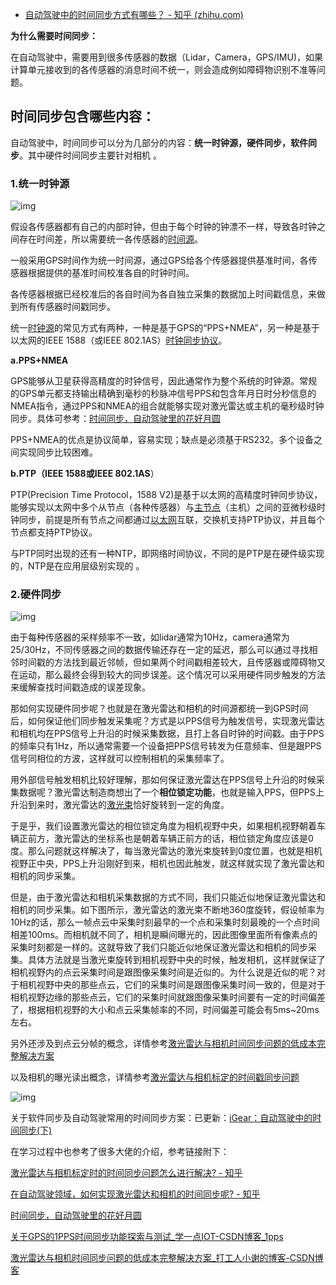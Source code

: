 - [自动驾驶中的时间同步方式有哪些？ - 知乎 (zhihu.com)](https://www.zhihu.com/question/542773778/answer/2570907013)

**为什么需要时间同步：**

在自动驾驶中，需要用到很多传感器的数据（Lidar，Camera，GPS/IMU)，如果计算单元接收到的各传感器的消息时间不统一，则会造成例如障碍物识别不准等问题。

## **时间同步包含哪些内容：**

自动驾驶中，时间同步可以分为几部分的内容：**统一时钟源，硬件同步，软件同步**。其中硬件时间同步主要针对相机 。

### **1.统一时钟源**

![img](https://pic2.zhimg.com/80/v2-951937a6c7d4d25fa05145e8ca9051a9_720w.jpg?source=1940ef5c)

假设各传感器都有自己的内部时钟，但由于每个时钟的钟漂不一样，导致各时钟之间存在时间差，所以需要统一各传感器的[时间源](https://www.zhihu.com/search?q=时间源&search_source=Entity&hybrid_search_source=Entity&hybrid_search_extra={"sourceType"%3A"answer"%2C"sourceId"%3A2570907013})。

一般采用GPS时间作为统一时间源，通过GPS给各个传感器提供基准时间，各传感器根据提供的基准时间校准各自的时钟时间。

各传感器根据已经校准后的各自时间为各自独立采集的数据加上时间戳信息，来做到所有传感器时间戳同步。

统一[时钟源](https://www.zhihu.com/search?q=时钟源&search_source=Entity&hybrid_search_source=Entity&hybrid_search_extra={"sourceType"%3A"answer"%2C"sourceId"%3A2570907013})的常见方式有两种，一种是基于GPS的“PPS+NMEA”，另一种是基于以太网的IEEE 1588（或IEEE 802.1AS）[时钟同步协议](https://www.zhihu.com/search?q=时钟同步协议&search_source=Entity&hybrid_search_source=Entity&hybrid_search_extra={"sourceType":"answer","sourceId":884183805})。

**a.PPS+NMEA**

GPS能够从卫星获得高精度的时钟信号，因此通常作为整个系统的时钟源。常规的GPS单元都支持输出精确到毫秒的秒脉冲信号PPS和包含年月日时分秒信息的NMEA指令，通过PPS和NMEA的组合就能够实现对激光雷达或主机的毫秒级时钟同步。具体可参考：[时间同步，自动驾驶里的花好月圆](https://zhuanlan.zhihu.com/p/436243679)

PPS+NMEA的优点是协议简单，容易实现；缺点是必须基于RS232。多个设备之间实现同步比较困难。

**b.PTP（IEEE 1588或IEEE 802.1AS**）

PTP(Precision Time Protocol，1588 V2)是基于以太网的高精度时钟同步协议，能够实现以太网中多个从节点（各种传感器）与[主节点](https://www.zhihu.com/search?q=主节点&search_source=Entity&hybrid_search_source=Entity&hybrid_search_extra={"sourceType"%3A"answer"%2C"sourceId"%3A2570907013})（主机）之间的亚微秒级时钟同步，前提是所有节点之间都通过[以太网](https://www.zhihu.com/search?q=以太网&search_source=Entity&hybrid_search_source=Entity&hybrid_search_extra={"sourceType":"answer","sourceId":884183805})互联，交换机支持PTP协议，并且每个节点都支持PTP协议。

与PTP同时出现的还有一种NTP，即网络时间协议，不同的是PTP是在硬件级实现的，NTP是在应用层级别实现的 。

### 2.硬件同步

![img](https://pic2.zhimg.com/80/v2-99df0593290ced5a892397169a6a44b4_720w.jpg?source=1940ef5c)



由于每种传感器的采样频率不一致，如lidar通常为10Hz，camera通常为25/30Hz，不同传感器之间的数据传输还存在一定的延迟，那么可以通过寻找相邻时间戳的方法找到最近邻帧，但如果两个时间戳相差较大，且传感器或障碍物又在运动，那么最终会得到较大的同步误差。这个情况可以采用硬件同步触发的方法来缓解查找时间戳造成的误差现象。

那如何实现硬件同步呢？也就是在激光雷达和相机的时间源都统一到GPS时间后，如何保证他们同步触发采集呢？方式是以PPS信号为触发信号，实现激光雷达和相机均在PPS信号上升沿的时候采集数据，且打上各自时钟的时间戳。由于PPS的频率只有1Hz，所以通常需要一个设备把PPS信号转发为任意频率、但是跟PPS信号同相位的方波，这样就可以控制相机的采集频率了。

用外部信号触发相机比较好理解，那如何保证激光雷达在PPS信号上升沿的时候采集数据呢？激光雷达制造商想出了一个**相位锁定功能**，也就是输入PPS，但PPS上升沿到来时，激光雷达的[激光束](https://www.zhihu.com/search?q=激光束&search_source=Entity&hybrid_search_source=Entity&hybrid_search_extra={"sourceType"%3A"answer"%2C"sourceId"%3A2570907013})恰好旋转到一定的角度。

于是乎，我们设置激光雷达的相位锁定角度为相机视野中央，如果相机视野朝着车辆正前方，激光雷达的坐标系也是朝着车辆正前方的话，相位锁定角度应该是0度。那么问题就这样解决了，每当激光雷达的激光束旋转到0度位置，也就是相机视野正中央，PPS上升沿刚好到来，相机也因此触发，就这样就实现了激光雷达和相机的同步采集。

但是，由于激光雷达和相机采集数据的方式不同，我们只能近似地保证激光雷达和相机的同步采集。如下图所示，激光雷达的激光束不断地360度旋转，假设帧率为10Hz的话，那么一帧点云中采集时刻最早的一个点和采集时刻最晚的一个点时间相差100ms。而相机就不同了，相机是瞬间曝光的，因此图像里面所有像素点的采集时刻都是一样的。这就导致了我们只能近似地保证激光雷达和相机的同步采集。具体方法就是当激光束旋转到相机视野中央的时候，触发相机，这样就保证了相机视野内的点云采集时间是跟图像采集时间是近似的。为什么说是近似的呢？对于相机视野中央的那些点云，它们的采集时间是跟图像采集时间一致的，但是对于相机视野边缘的那些点云，它们的采集时间就跟图像采集时间要有一定的时间偏差了，根据相机视野的大小和点云采集帧率的不同，时间偏差可能会有5ms~20ms左右。

另外还涉及到点云分帧的概念，详情参考[激光雷达与相机时间同步问题的低成本完整解决方案](https://link.zhihu.com/?target=https%3A//blog.csdn.net/qq_24972557/article/details/115049024)

以及相机的曝光读出概念，详情参考[激光雷达与相机标定的时间戳同步问题](https://link.zhihu.com/?target=https%3A//blog.csdn.net/Yong_Qi2015/article/details/115258268)

![img](https://pic2.zhimg.com/80/v2-ff1614c6289cd8c7e9143eedafb5b731_720w.jpg?source=1940ef5c)

关于软件同步及自动驾驶常用的时间同步方案：已更新：[iGear：自动驾驶中的时间同步(下)](https://zhuanlan.zhihu.com/p/454386024)

在学习过程中也参考了很多大佬的介绍，参考链接附下：

[激光雷达与相机标定时的时间同步问题怎么进行解决? - 知乎](https://www.zhihu.com/question/353256998)

[在自动驾驶领域，如何实现激光雷达和相机的时间同步呢? - 知乎](https://www.zhihu.com/question/363919550)

[时间同步，自动驾驶里的花好月圆](https://zhuanlan.zhihu.com/p/436243679)

[关于GPS的1PPS时间同步功能探索与测试_学一点IOT-CSDN博客_1pps](https://link.zhihu.com/?target=https%3A//blog.csdn.net/wind0419/article/details/106680799)

[激光雷达与相机时间同步问题的低成本完整解决方案_打工人小谢的博客-CSDN博客](https://link.zhihu.com/?target=https%3A//blog.csdn.net/qq_24972557/article/details/115049024)